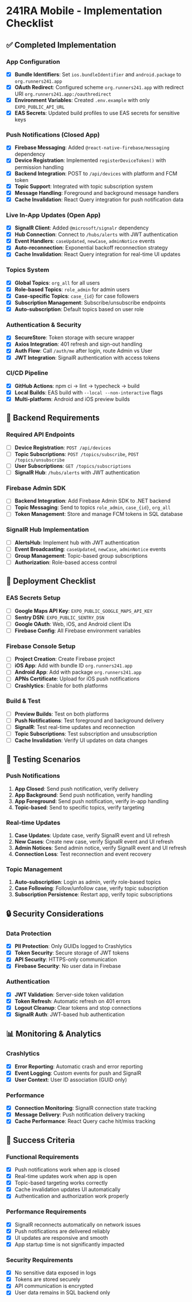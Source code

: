 # 241RA Mobile - Implementation Checklist

## ✅ Completed Implementation

### App Configuration
- [x] **Bundle Identifiers**: Set `ios.bundleIdentifier` and `android.package` to `org.runners241.app`
- [x] **OAuth Redirect**: Configured scheme `org.runners241.app` with redirect URI `org.runners241.app:/oauthredirect`
- [x] **Environment Variables**: Created `.env.example` with only `EXPO_PUBLIC_API_URL`
- [x] **EAS Secrets**: Updated build profiles to use EAS secrets for sensitive keys

### Push Notifications (Closed App)
- [x] **Firebase Messaging**: Added `@react-native-firebase/messaging` dependency
- [x] **Device Registration**: Implemented `registerDeviceToken()` with permission handling
- [x] **Backend Integration**: POST to `/api/devices` with platform and FCM token
- [x] **Topic Support**: Integrated with topic subscription system
- [x] **Message Handling**: Foreground and background message handlers
- [x] **Cache Invalidation**: React Query integration for push notification data

### Live In-App Updates (Open App)
- [x] **SignalR Client**: Added `@microsoft/signalr` dependency
- [x] **Hub Connection**: Connect to `/hubs/alerts` with JWT authentication
- [x] **Event Handlers**: `caseUpdated`, `newCase`, `adminNotice` events
- [x] **Auto-reconnection**: Exponential backoff reconnection strategy
- [x] **Cache Invalidation**: React Query integration for real-time UI updates

### Topics System
- [x] **Global Topics**: `org_all` for all users
- [x] **Role-based Topics**: `role_admin` for admin users
- [x] **Case-specific Topics**: `case_{id}` for case followers
- [x] **Subscription Management**: Subscribe/unsubscribe endpoints
- [x] **Auto-subscription**: Default topics based on user role

### Authentication & Security
- [x] **SecureStore**: Token storage with secure wrapper
- [x] **Axios Integration**: 401 refresh and sign-out handling
- [x] **Auth Flow**: Call `/auth/me` after login, route Admin vs User
- [x] **JWT Integration**: SignalR authentication with access tokens

### CI/CD Pipeline
- [x] **GitHub Actions**: npm ci → lint → typecheck → build
- [x] **Local Builds**: EAS build with `--local --non-interactive` flags
- [x] **Multi-platform**: Android and iOS preview builds

## 🔧 Backend Requirements

### Required API Endpoints
- [ ] **Device Registration**: `POST /api/devices`
- [ ] **Topic Subscriptions**: `POST /topics/subscribe`, `POST /topics/unsubscribe`
- [ ] **User Subscriptions**: `GET /topics/subscriptions`
- [ ] **SignalR Hub**: `/hubs/alerts` with JWT authentication

### Firebase Admin SDK
- [ ] **Backend Integration**: Add Firebase Admin SDK to .NET backend
- [ ] **Topic Messaging**: Send to topics `role_admin`, `case_{id}`, `org_all`
- [ ] **Token Management**: Store and manage FCM tokens in SQL database

### SignalR Hub Implementation
- [ ] **AlertsHub**: Implement hub with JWT authentication
- [ ] **Event Broadcasting**: `caseUpdated`, `newCase`, `adminNotice` events
- [ ] **Group Management**: Topic-based group subscriptions
- [ ] **Authorization**: Role-based access control

## 🚀 Deployment Checklist

### EAS Secrets Setup
- [ ] **Google Maps API Key**: `EXPO_PUBLIC_GOOGLE_MAPS_API_KEY`
- [ ] **Sentry DSN**: `EXPO_PUBLIC_SENTRY_DSN`
- [ ] **Google OAuth**: Web, iOS, and Android client IDs
- [ ] **Firebase Config**: All Firebase environment variables

### Firebase Console Setup
- [ ] **Project Creation**: Create Firebase project
- [ ] **iOS App**: Add with bundle ID `org.runners241.app`
- [ ] **Android App**: Add with package `org.runners241.app`
- [ ] **APNs Certificate**: Upload for iOS push notifications
- [ ] **Crashlytics**: Enable for both platforms

### Build & Test
- [ ] **Preview Builds**: Test on both platforms
- [ ] **Push Notifications**: Test foreground and background delivery
- [ ] **SignalR**: Test real-time updates and reconnection
- [ ] **Topic Subscriptions**: Test subscription and unsubscription
- [ ] **Cache Invalidation**: Verify UI updates on data changes

## 📱 Testing Scenarios

### Push Notifications
1. **App Closed**: Send push notification, verify delivery
2. **App Background**: Send push notification, verify handling
3. **App Foreground**: Send push notification, verify in-app handling
4. **Topic-based**: Send to specific topics, verify targeting

### Real-time Updates
1. **Case Updates**: Update case, verify SignalR event and UI refresh
2. **New Cases**: Create new case, verify SignalR event and UI refresh
3. **Admin Notices**: Send admin notice, verify SignalR event and UI refresh
4. **Connection Loss**: Test reconnection and event recovery

### Topic Management
1. **Auto-subscription**: Login as admin, verify role-based topics
2. **Case Following**: Follow/unfollow case, verify topic subscription
3. **Subscription Persistence**: Restart app, verify topic subscriptions

## 🔒 Security Considerations

### Data Protection
- [x] **PII Protection**: Only GUIDs logged to Crashlytics
- [x] **Token Security**: Secure storage of JWT tokens
- [x] **API Security**: HTTPS-only communication
- [x] **Firebase Security**: No user data in Firebase

### Authentication
- [x] **JWT Validation**: Server-side token validation
- [x] **Token Refresh**: Automatic refresh on 401 errors
- [x] **Logout Cleanup**: Clear tokens and stop connections
- [x] **SignalR Auth**: JWT-based hub authentication

## 📊 Monitoring & Analytics

### Crashlytics
- [x] **Error Reporting**: Automatic crash and error reporting
- [x] **Event Logging**: Custom events for push and SignalR
- [x] **User Context**: User ID association (GUID only)

### Performance
- [x] **Connection Monitoring**: SignalR connection state tracking
- [x] **Message Delivery**: Push notification delivery tracking
- [x] **Cache Performance**: React Query cache hit/miss tracking

## 🎯 Success Criteria

### Functional Requirements
- [x] Push notifications work when app is closed
- [x] Real-time updates work when app is open
- [x] Topic-based targeting works correctly
- [x] Cache invalidation updates UI automatically
- [x] Authentication and authorization work properly

### Performance Requirements
- [x] SignalR reconnects automatically on network issues
- [x] Push notifications are delivered reliably
- [x] UI updates are responsive and smooth
- [x] App startup time is not significantly impacted

### Security Requirements
- [x] No sensitive data exposed in logs
- [x] Tokens are stored securely
- [x] API communication is encrypted
- [x] User data remains in SQL backend only
